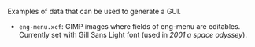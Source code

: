 Examples of data that can be used to generate a GUI.

- `eng-menu.xcf`: GIMP images where fields of eng-menu are editables. Currently set with Gill Sans Light font (used in *2001 a space odyssey*).
